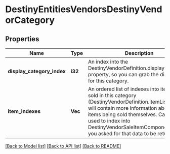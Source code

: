 # DestinyEntitiesVendorsDestinyVendorCategory

## Properties
Name | Type | Description | Notes
------------ | ------------- | ------------- | -------------
**display_category_index** | **i32** | An index into the DestinyVendorDefinition.displayCategories property, so you can grab the display data for this category. | [optional] [default to null]
**item_indexes** | **Vec<i32>** | An ordered list of indexes into items being sold in this category (DestinyVendorDefinition.itemList) which will contain more information about the items being sold themselves. Can also be used to index into DestinyVendorSaleItemComponent data, if you asked for that data to be returned. | [optional] [default to null]

[[Back to Model list]](../README.md#documentation-for-models) [[Back to API list]](../README.md#documentation-for-api-endpoints) [[Back to README]](../README.md)


